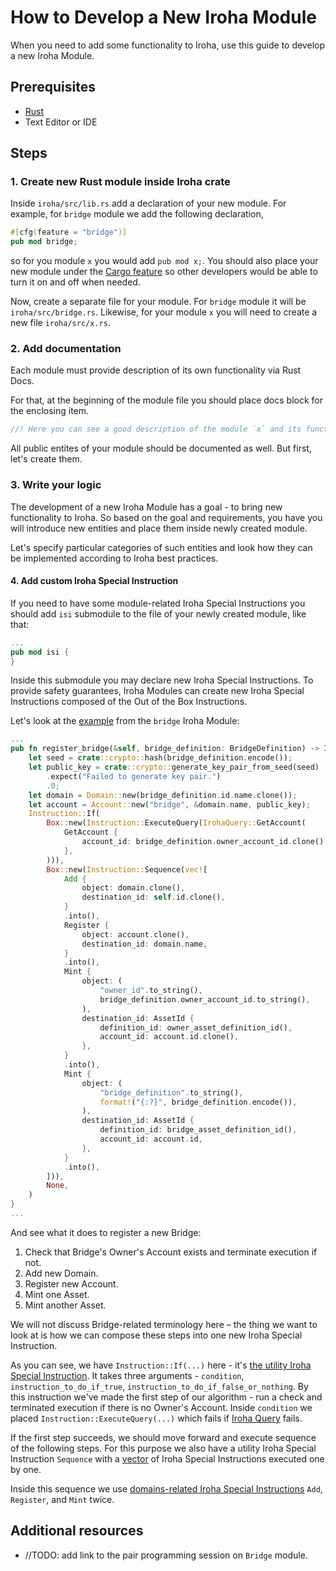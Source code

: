 # How to Develop a New Iroha Module

When you need to add some functionality to Iroha, use this guide to develop a new Iroha Module.

## Prerequisites

* [Rust](https://www.rust-lang.org/tools/install)
* Text Editor or IDE

## Steps

### 1. Create new Rust module inside Iroha crate

Inside `iroha/src/lib.rs` add a declaration of your new module.
For example, for `bridge` module we add the following declaration,

```rust
#[cfg(feature = "bridge")]
pub mod bridge;
```

so for you module `x` you would add `pub mod x;`.
You should also place your new module under the [Cargo feature](https://doc.rust-lang.org/cargo/reference/features.html) so other developers would be able to turn it on and off when needed.

Now, create a separate file for your module.
For `bridge` module it will be `iroha/src/bridge.rs`.
Likewise, for your module `x` you will need to create a new file `iroha/src/x.rs`.

### 2. Add documentation

Each module must provide description of its own functionality via Rust Docs.

For that, at the beginning of the module file you should place docs block for the enclosing item.

```rust
//! Here you can see a good description of the module `x` and its functionality.
```

All public entites of your module should be documented as well. But first, let's create them.

### 3. Write your logic

The development of a new Iroha Module has a goal - to bring new functionality to Iroha.
So based on the goal and requirements, you have you will introduce new entities and place them inside newly created module.

Let's specify particular categories of such entities and look how they can be implemented according to Iroha best practices.

#### 4. Add custom Iroha Special Instruction

If you need to have some module-related Iroha Special Instructions you should add `isi` submodule to the file of your newly created module, like that:

```rust
...
pub mod isi {
}
```

Inside this submodule you may declare new Iroha Special Instructions.
To provide safety guarantees, Iroha Modules can create new Iroha Special Instructions composed of the Out of the Box Instructions.

Let's look at the [example](https://github.com/hyperledger/iroha/blob/2005335348585b03b3ee7887272af4c76170c10a/iroha/src/bridge.rs) from the `bridge` Iroha Module:

```rust
...
pub fn register_bridge(&self, bridge_definition: BridgeDefinition) -> Instruction {
    let seed = crate::crypto::hash(bridge_definition.encode());
    let public_key = crate::crypto::generate_key_pair_from_seed(seed)
        .expect("Failed to generate key pair.")
        .0;
    let domain = Domain::new(bridge_definition.id.name.clone());
    let account = Account::new("bridge", &domain.name, public_key);
    Instruction::If(
        Box::new(Instruction::ExecuteQuery(IrohaQuery::GetAccount(
            GetAccount {
                account_id: bridge_definition.owner_account_id.clone(),
            },
        ))),
        Box::new(Instruction::Sequence(vec![
            Add {
                object: domain.clone(),
                destination_id: self.id.clone(),
            }
            .into(),
            Register {
                object: account.clone(),
                destination_id: domain.name,
            }
            .into(),
            Mint {
                object: (
                    "owner_id".to_string(),
                    bridge_definition.owner_account_id.to_string(),
                ),
                destination_id: AssetId {
                    definition_id: owner_asset_definition_id(),
                    account_id: account.id.clone(),
                },
            }
            .into(),
            Mint {
                object: (
                    "bridge_definition".to_string(),
                    format!("{:?}", bridge_definition.encode()),
                ),
                destination_id: AssetId {
                    definition_id: bridge_asset_definition_id(),
                    account_id: account.id,
                },
            }
            .into(),
        ])),
        None,
    )
}
...
```

And see what it does to register a new Bridge:

1. Check that Bridge's Owner's Account exists and terminate execution if not.
1. Add new Domain.
1. Register new Account.
1. Mint one Asset.
1. Mint another Asset.

We will not discuss Bridge-related terminology here – the thing we want to look at is how we can compose these steps into one new Iroha Special Instruction.

As you can see, we have `Instruction::If(...)` here - it's [the utility Iroha Special Instruction](references/glossary#utility-iroha-special-instruction).
It takes three arguments - `condition`, `instruction_to_do_if_true`, `instruction_to_do_if_false_or_nothing`.
By this instruction we've made the first step of our algorithm - run a check and terminated execution if there is no Owner's Account.
Inside `condition` we placed `Instruction::ExecuteQuery(...)` which fails if [Iroha Query](references/glossary#iroha-query) fails.

If the first step succeeds, we should move forward and execute sequence of the following steps.
For this purpose we also have a utility Iroha Special Instruction `Sequence` with a [vector](https://doc.rust-lang.org/alloc/vec/struct.Vec.html) of Iroha Special Instructions executed one by one.

Inside this sequence we use [domains-related Iroha Special Instructions](references/glossary#domains-related-iroha-special-instruction) `Add`, `Register`, and `Mint` twice.

## Additional resources

* //TODO: add link to the pair programming session on `Bridge` module.
